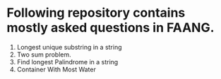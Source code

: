 # Following repository contains mostly asked questions in FAANG. 
1. Longest unique substring in a string
2. Two sum problem.
3. Find longest Palindrome in a string
4. Container With Most Water 

